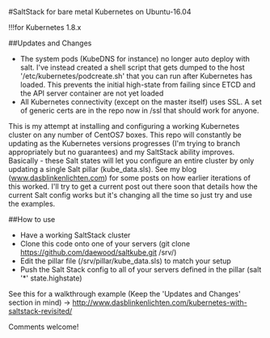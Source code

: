 #SaltStack for bare metal Kubernetes on Ubuntu-16.04

!!!for Kubernetes 1.8.x

##Updates and Changes
- The system pods (KubeDNS for instance) no longer auto deploy with salt.  I've instead created a shell script that gets dumped to the host '/etc/kubernetes/podcreate.sh' that you can run after Kubernetes has loaded.  This prevents the initial high-state from failing since ETCD and the API server container are not yet loaded
- All Kubernetes connectivity (except on the master itself) uses SSL.  A set of generic certs are in the repo now in /ssl that should work for anyone. 

This is my attempt at installing and configuring a working Kubernetes cluster on any number of CentOS7 boxes. This repo will constantly be updating as the Kubernetes versions progresses (I'm trying to branch appropriately but no guarantees) and my SaltStack ability improves. Basically - these Salt states will let you configure an entire cluster by only updating a single Salt pillar (kube_data.sls). See my blog (www.dasblinkenlichten.com) for some posts on how earlier iterations of this worked. I'll try to get a current post out there soon that details how the current Salt config works but it's changing all the time so just try and use the examples.

##How to use
- Have a working SaltStack cluster
- Clone this code onto one of your servers (git clone https://github.com/daewood/saltkube.git /srv/)
- Edit the pillar file (/srv/pillar/kube_data.sls) to match your setup
- Push the Salt Stack config to all of your servers defined in the pillar (salt '*' state.highstate)

See this for a walkthrough example (Keep the 'Updates and Changes' section in mind) -> http://www.dasblinkenlichten.com/kubernetes-with-saltstack-revisited/

Comments welcome!
